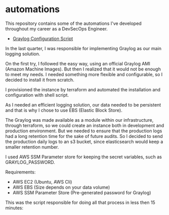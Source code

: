 # automations

This repository contains some of the automations I've developed throughout my career as a DevSecOps Engineer. 

- [Graylog Configuration Script](./graylog.sh) 
 
In the last quarter, I was responsible for implementing Graylog as our main logging solution. 
 
On the first try, I followed the easy way, using an official Graylog AMI (Amazon Machine Images). But then I realized that it would not be enough to meet my needs. I needed something more flexible and configurable, so I decided to install it from scratch. 
 
I provisioned the instance by terraform and automated the installation and configuration with shell script. 
 
As I needed an efficient logging solution, our data needed to be persistent and that is why I chose to use EBS (Elastic Block Store). 

The Graylog was made available as a module within our infrastructure, through terraform, so we could create an instance both in development and production environment. But we needed to ensure that the production logs had a long retention time for the sake of future audits. So I decided to send the production daily logs to an s3 bucket, since elasticsearch would keep a smaller retention number. 

I used AWS SSM Parameter store for keeping the secret variables, such as GRAYLOG_PASSWORD. 

Requirements:

- AWS EC2 (Ubuntu, AWS Cli)
- AWS EBS (Size depends on your data volume)
- AWS SSM Parameter Store (Pre-generated password for Graylog)


This was the script responsible for doing all that process in less then 15 minutes:
